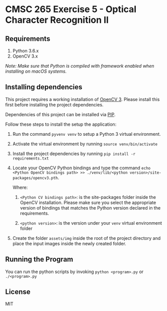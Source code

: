 # CMSC 265 Exercise 5 - Optical Character Recognition II

## Requirements

1. Python 3.6.x
2. OpenCV 3.x

_Note: Make sure that Python is compiled with framework enabled when installing on macOS systems._

## Installing dependencies

This project requires a working installation of [OpenCV 3](http://opencv.org/). Please install this first before installing
the project dependencies.

Dependencies of this project can be installed via [PIP](https://pypi.python.org/pypi/pip).

Follow these steps to install the setup the application:

1. Run the command `pyvenv venv` to setup a Python 3 virtual environment.
2. Activate the virtual environment by running `source venv/bin/activate`
3. Install the project dependencies by running `pip install -r requirements.txt`
4. Locate your OpenCV Python bindings and type the command `echo <Python OpenCV bindings path> >> ./venv/lib/<python version>/site-packages/opencv3.pth`.

    Where:

    1. `<Python CV bindings path>`: is the site-packages folder inside the OpenCV installation.
    Please make sure you select the appropriate version of bindings that matches the Python version declared in the requirements.

    2. `<python version>`: is the version under your `venv` virtual environment folder

5. Create the folder `assets/img` inside the root of the project directory and place the input images inside the newly created folder.

## Running the Program

You can run the python scripts by invoking `python <program>.py` or `./<program>.py`

## License

MIT


